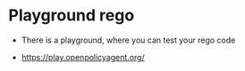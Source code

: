 # Playground rego 

  * There is a playground, where you can test your rego code 

  * https://play.openpolicyagent.org/

